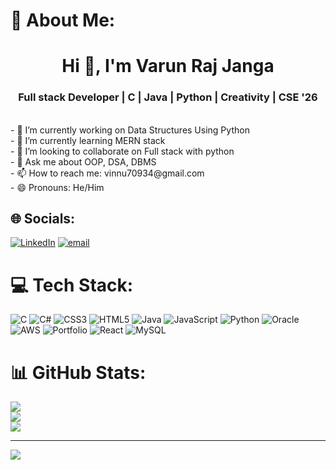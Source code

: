 # 💫 About Me:
<h1 align="center">Hi 👋, I'm Varun Raj Janga</h1><h3 align="center">Full stack Developer | C | Java | Python | Creativity | CSE '26</h3><br>- 🔭 I’m currently working on Data Structures Using Python<br>- 🌱 I’m currently learning MERN stack<br>- 👯 I’m looking to collaborate on Full stack with python<br>- 💬 Ask me about OOP, DSA, DBMS<br>- 📫 How to reach me: vinnu70934@gmail.com<br>- 😄 Pronouns: He/Him


## 🌐 Socials:
[![LinkedIn](https://img.shields.io/badge/LinkedIn-%230077B5.svg?logo=linkedin&logoColor=white)](https://linkedin.com/in/www.linkedin.com/in/varun-raj-janga-31v84) [![email](https://img.shields.io/badge/Email-D14836?logo=gmail&logoColor=white)](mailto:vinnu70934@gmail.com) 

# 💻 Tech Stack:
![C](https://img.shields.io/badge/c-%2300599C.svg?style=for-the-badge&logo=c&logoColor=white) ![C#](https://img.shields.io/badge/c%23-%23239120.svg?style=for-the-badge&logo=csharp&logoColor=white) ![CSS3](https://img.shields.io/badge/css3-%231572B6.svg?style=for-the-badge&logo=css3&logoColor=white) ![HTML5](https://img.shields.io/badge/html5-%23E34F26.svg?style=for-the-badge&logo=html5&logoColor=white) ![Java](https://img.shields.io/badge/java-%23ED8B00.svg?style=for-the-badge&logo=openjdk&logoColor=white) ![JavaScript](https://img.shields.io/badge/javascript-%23323330.svg?style=for-the-badge&logo=javascript&logoColor=%23F7DF1E) ![Python](https://img.shields.io/badge/python-3670A0?style=for-the-badge&logo=python&logoColor=ffdd54) ![Oracle](https://img.shields.io/badge/Oracle-F80000?style=for-the-badge&logo=oracle&logoColor=white) ![AWS](https://img.shields.io/badge/AWS-%23FF9900.svg?style=for-the-badge&logo=amazon-aws&logoColor=white) ![Portfolio](https://img.shields.io/badge/Portfolio-%23000000.svg?style=for-the-badge&logo=firefox&logoColor=#FF7139) ![React](https://img.shields.io/badge/react-%2320232a.svg?style=for-the-badge&logo=react&logoColor=%2361DAFB) ![MySQL](https://img.shields.io/badge/mysql-4479A1.svg?style=for-the-badge&logo=mysql&logoColor=white)
# 📊 GitHub Stats:
![](https://github-readme-stats.vercel.app/api?username=VarunRaj&theme=dark&hide_border=false&include_all_commits=false&count_private=false)<br/>
![](https://nirzak-streak-stats.vercel.app/?user=VarunRaj&theme=dark&hide_border=false)<br/>
![](https://github-readme-stats.vercel.app/api/top-langs/?username=VarunRaj&theme=dark&hide_border=false&include_all_commits=false&count_private=false&layout=compact)

---
[![](https://visitcount.itsvg.in/api?id=VarunRaj&icon=0&color=0)](https://visitcount.itsvg.in)

<!-- Proudly created with GPRM ( https://gprm.itsvg.in ) -->
